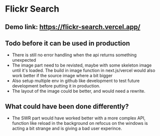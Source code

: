 # Flickr Search 

## Demo link: https://flickr-search.vercel.app/

## Todo before it can be used in production
* There is still no error handling when the api returns something unexpected
* The image part need to be revisted, maybe with some skeleton image until it's loaded. The build in image function in next.js/vercel would also work better if the source image where a bit bigger
* Also setup multiple env in github like development to test future development before putting it in production.
* The layout of the image could be better, and would need a rewrite.


## What could have been done differently?
* The SWR part would have worked better with a more complex API, function like reload in the background on refocus on the windows is acting a bit strange and is giving a bad user experince.